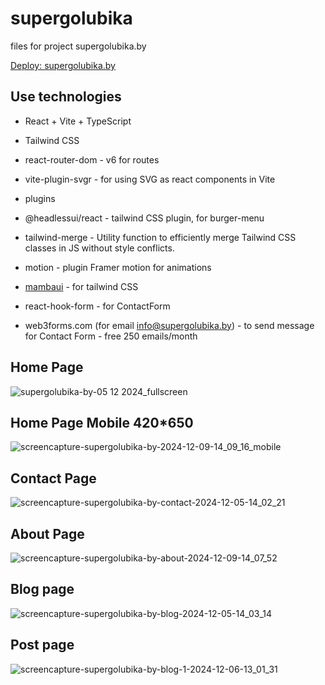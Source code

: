 # supergolubika
files for project supergolubika.by

[Deploy: supergolubika.by](https://supergolubika.by/)

## Use technologies
- React + Vite + TypeScript
- Tailwind CSS

- react-router-dom - v6 for routes
- vite-plugin-svgr - for using SVG as react components in Vite
- plugins
- @headlessui/react - tailwind CSS plugin, for burger-menu
- tailwind-merge - Utility function to efficiently merge Tailwind CSS classes in JS without style conflicts.
- motion - plugin Framer motion for animations
- [mambaui](https://mambaui.com/) - for tailwind CSS

- react-hook-form - for ContactForm
- web3forms.com (for email info@supergolubika.by) - to send message for Contact Form - free 250 emails/month

## Home Page
![supergolubika-by-05 12 2024_fullscreen](https://github.com/user-attachments/assets/17a52a4c-4065-472e-b29d-fa93a809c893)

## Home Page Mobile 420*650
![screencapture-supergolubika-by-2024-12-09-14_09_16_mobile](https://github.com/user-attachments/assets/9902a113-c30b-4fa2-b08f-21e4391eccbd)

## Contact Page
![screencapture-supergolubika-by-contact-2024-12-05-14_02_21](https://github.com/user-attachments/assets/a5617639-537c-474b-831d-f5c0e1ed5949)

## About Page
![screencapture-supergolubika-by-about-2024-12-09-14_07_52](https://github.com/user-attachments/assets/0eaf040b-0215-4b5f-8dc7-c0f1c772356c)

## Blog page
![screencapture-supergolubika-by-blog-2024-12-05-14_03_14](https://github.com/user-attachments/assets/c2b44e09-cb08-4d9c-b95f-0d4c0a2bf2c1)

## Post page
![screencapture-supergolubika-by-blog-1-2024-12-06-13_01_31](https://github.com/user-attachments/assets/57c0c924-3496-4362-97db-9442c83797e0)

